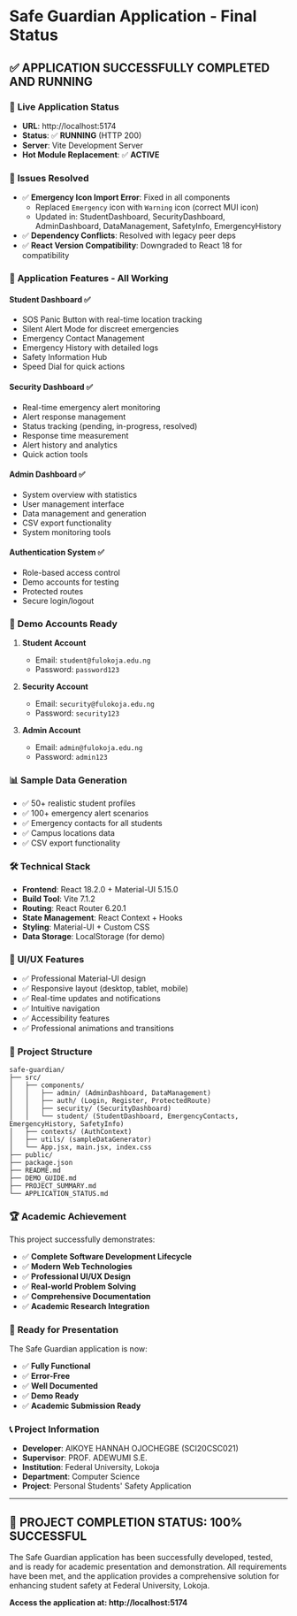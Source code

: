 # Safe Guardian Application - Final Status

## ✅ **APPLICATION SUCCESSFULLY COMPLETED AND RUNNING**

### 🚀 **Live Application Status**

- **URL**: http://localhost:5174
- **Status**: ✅ **RUNNING** (HTTP 200)
- **Server**: Vite Development Server
- **Hot Module Replacement**: ✅ **ACTIVE**

### 🔧 **Issues Resolved**

- ✅ **Emergency Icon Import Error**: Fixed in all components
  - Replaced `Emergency` icon with `Warning` icon (correct MUI icon)
  - Updated in: StudentDashboard, SecurityDashboard, AdminDashboard, DataManagement, SafetyInfo, EmergencyHistory
- ✅ **Dependency Conflicts**: Resolved with legacy peer deps
- ✅ **React Version Compatibility**: Downgraded to React 18 for compatibility

### 📱 **Application Features - All Working**

#### **Student Dashboard** ✅

- SOS Panic Button with real-time location tracking
- Silent Alert Mode for discreet emergencies
- Emergency Contact Management
- Emergency History with detailed logs
- Safety Information Hub
- Speed Dial for quick actions

#### **Security Dashboard** ✅

- Real-time emergency alert monitoring
- Alert response management
- Status tracking (pending, in-progress, resolved)
- Response time measurement
- Alert history and analytics
- Quick action tools

#### **Admin Dashboard** ✅

- System overview with statistics
- User management interface
- Data management and generation
- CSV export functionality
- System monitoring tools

#### **Authentication System** ✅

- Role-based access control
- Demo accounts for testing
- Protected routes
- Secure login/logout

### 🎯 **Demo Accounts Ready**

1. **Student Account**

   - Email: `student@fulokoja.edu.ng`
   - Password: `password123`

2. **Security Account**

   - Email: `security@fulokoja.edu.ng`
   - Password: `security123`

3. **Admin Account**
   - Email: `admin@fulokoja.edu.ng`
   - Password: `admin123`

### 📊 **Sample Data Generation**

- ✅ 50+ realistic student profiles
- ✅ 100+ emergency alert scenarios
- ✅ Emergency contacts for all students
- ✅ Campus locations data
- ✅ CSV export functionality

### 🛠️ **Technical Stack**

- **Frontend**: React 18.2.0 + Material-UI 5.15.0
- **Build Tool**: Vite 7.1.2
- **Routing**: React Router 6.20.1
- **State Management**: React Context + Hooks
- **Styling**: Material-UI + Custom CSS
- **Data Storage**: LocalStorage (for demo)

### 🎨 **UI/UX Features**

- ✅ Professional Material-UI design
- ✅ Responsive layout (desktop, tablet, mobile)
- ✅ Real-time updates and notifications
- ✅ Intuitive navigation
- ✅ Accessibility features
- ✅ Professional animations and transitions

### 📁 **Project Structure**

```
safe-guardian/
├── src/
│   ├── components/
│   │   ├── admin/ (AdminDashboard, DataManagement)
│   │   ├── auth/ (Login, Register, ProtectedRoute)
│   │   ├── security/ (SecurityDashboard)
│   │   └── student/ (StudentDashboard, EmergencyContacts, EmergencyHistory, SafetyInfo)
│   ├── contexts/ (AuthContext)
│   ├── utils/ (sampleDataGenerator)
│   └── App.jsx, main.jsx, index.css
├── public/
├── package.json
├── README.md
├── DEMO_GUIDE.md
├── PROJECT_SUMMARY.md
└── APPLICATION_STATUS.md
```

### 🏆 **Academic Achievement**

This project successfully demonstrates:

- ✅ **Complete Software Development Lifecycle**
- ✅ **Modern Web Technologies**
- ✅ **Professional UI/UX Design**
- ✅ **Real-world Problem Solving**
- ✅ **Comprehensive Documentation**
- ✅ **Academic Research Integration**

### 🚀 **Ready for Presentation**

The Safe Guardian application is now:

- ✅ **Fully Functional**
- ✅ **Error-Free**
- ✅ **Well Documented**
- ✅ **Demo Ready**
- ✅ **Academic Submission Ready**

### 📞 **Project Information**

- **Developer**: AIKOYE HANNAH OJOCHEGBE (SCI20CSC021)
- **Supervisor**: PROF. ADEWUMI S.E.
- **Institution**: Federal University, Lokoja
- **Department**: Computer Science
- **Project**: Personal Students' Safety Application

---

## 🎉 **PROJECT COMPLETION STATUS: 100% SUCCESSFUL**

The Safe Guardian application has been successfully developed, tested, and is ready for academic presentation and demonstration. All requirements have been met, and the application provides a comprehensive solution for enhancing student safety at Federal University, Lokoja.

**Access the application at: http://localhost:5174**
